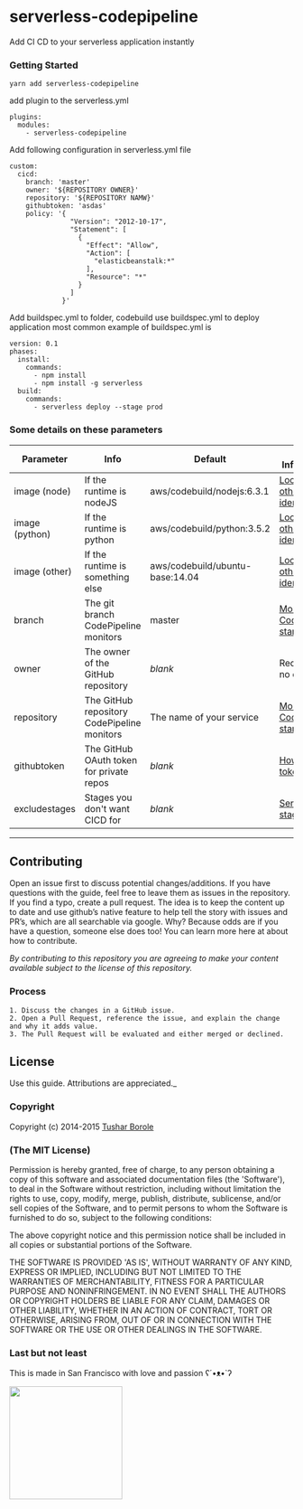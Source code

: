 # serverless-codepipeline
Add CI CD to your serverless application instantly

### Getting Started

```
yarn add serverless-codepipeline
```

add plugin to the serverless.yml

```
plugins:
  modules:
    - serverless-codepipeline
```

Add following configuration in serverless.yml file
```
custom:
  cicd:
    branch: 'master'
    owner: '${REPOSITORY OWNER}'
    repository: '${REPOSITORY NAMW}'
    githubtoken: 'asdas'
    policy: '{
               "Version": "2012-10-17",
               "Statement": [
                 {
                   "Effect": "Allow",
                   "Action": [
                     "elasticbeanstalk:*"
                   ],
                   "Resource": "*"
                 }
               ]
             }'
```

Add buildspec.yml to folder, codebuild use buildspec.yml to deploy application
most common example of buildspec.yml is

```
version: 0.1
phases:
  install:
    commands:
      - npm install
      - npm install -g serverless
  build:
    commands:
      - serverless deploy --stage prod
```



### Some details on these parameters
Parameter | Info | Default | More Information
------ | ------ | ------ | ------
image (node) | If the runtime is nodeJS | aws/codebuild/nodejs:6.3.1 | [Lookup other image identifiers](http://docs.aws.amazon.com/codebuild/latest/userguide/build-env-ref-available.html)
image (python) | If the runtime is python | aws/codebuild/python:3.5.2 | [Lookup other image identifiers](http://docs.aws.amazon.com/codebuild/latest/userguide/build-env-ref-available.html)
image (other) | If the runtime is something else | aws/codebuild/ubuntu-base:14.04 | [Lookup other image identifiers](http://docs.aws.amazon.com/codebuild/latest/userguide/build-env-ref-available.html)
branch | The git branch CodePipeline monitors | master | [More on how CodePipeline starts](http://docs.aws.amazon.com/codepipeline/latest/userguide/pipelines-about-starting.html)
owner | The owner of the GitHub repository | *blank* | Required as no default
repository | The GitHub repository CodePipeline monitors | The name of your service | [More on how CodePipeline starts](http://docs.aws.amazon.com/codepipeline/latest/userguide/pipelines-about-starting.html)
githubtoken | The GitHub OAuth token for private repos | *blank* | [How to get a token](https://help.github.com/articles/creating-a-personal-access-token-for-the-command-line/)
excludestages | Stages you don't want CICD for | *blank* | [Serverless stages](https://serverless.com/framework/docs/providers/aws/guide/workflow#using-stages)




----------

## Contributing

Open an issue first to discuss potential changes/additions. If you have questions with the guide, feel free to leave them as issues in the repository. If you find a typo, create a pull request. The idea is to keep the content up to date and use github’s native feature to help tell the story with issues and PR’s, which are all searchable via google. Why? Because odds are if you have a question, someone else does too! You can learn more here at about how to contribute.

*By contributing to this repository you are agreeing to make your content available subject to the license of this repository.*

### Process
    1. Discuss the changes in a GitHub issue.
    2. Open a Pull Request, reference the issue, and explain the change and why it adds value.
    3. The Pull Request will be evaluated and either merged or declined.

## License

 Use this guide. Attributions are appreciated._

### Copyright

Copyright (c) 2014-2015 [Tushar Borole](http://www.tusharborole.com)

### (The MIT License)
Permission is hereby granted, free of charge, to any person obtaining
a copy of this software and associated documentation files (the
'Software'), to deal in the Software without restriction, including
without limitation the rights to use, copy, modify, merge, publish,
distribute, sublicense, and/or sell copies of the Software, and to
permit persons to whom the Software is furnished to do so, subject to
the following conditions:

The above copyright notice and this permission notice shall be
included in all copies or substantial portions of the Software.

THE SOFTWARE IS PROVIDED 'AS IS', WITHOUT WARRANTY OF ANY KIND,
EXPRESS OR IMPLIED, INCLUDING BUT NOT LIMITED TO THE WARRANTIES OF
MERCHANTABILITY, FITNESS FOR A PARTICULAR PURPOSE AND NONINFRINGEMENT.
IN NO EVENT SHALL THE AUTHORS OR COPYRIGHT HOLDERS BE LIABLE FOR ANY
CLAIM, DAMAGES OR OTHER LIABILITY, WHETHER IN AN ACTION OF CONTRACT,
TORT OR OTHERWISE, ARISING FROM, OUT OF OR IN CONNECTION WITH THE
SOFTWARE OR THE USE OR OTHER DEALINGS IN THE SOFTWARE.

### Last but not least
This is made in San Francisco with love and passion  ʕ´•ᴥ•`ʔ

<a href="../../" target="_blank"><img src="https://upload.wikimedia.org/wikipedia/en/thumb/a/a4/Flag_of_the_United_States.svg/440px-Flag_of_the_United_States.svg.png" height="200"></a>
